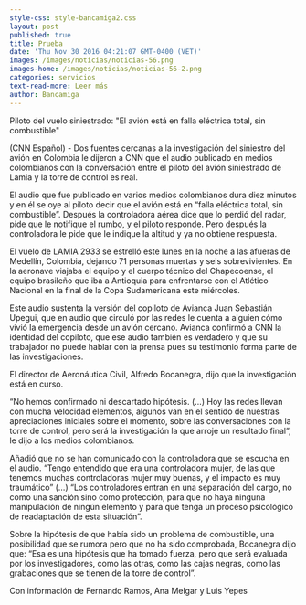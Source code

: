 ```yaml
---
style-css: style-bancamiga2.css
layout: post
published: true
title: Prueba
date: 'Thu Nov 30 2016 04:21:07 GMT-0400 (VET)'
images: /images/noticias/noticias-56.png
images-home: /images/noticias/noticias-56-2.png
categories: servicios
text-read-more: Leer más
author: Bancamiga
---
```

Piloto del vuelo siniestrado: "El avión está en falla eléctrica total, sin combustible"   

<p>(CNN Español) - Dos fuentes cercanas a la investigación del siniestro del avión en Colombia le dijeron a CNN que el audio publicado en medios colombianos con la conversación entre el piloto del avión siniestrado de Lamia y la torre de control es real.</p>

El audio que fue publicado en varios medios colombianos dura diez minutos y en él se oye al piloto decir que el avión está en “falla eléctrica total, sin combustible”. Después la controladora aérea dice que lo perdió del radar, pide que le notifique el rumbo, y el piloto responde. Pero después la controladora le pide que le indique la altitud y ya no obtiene respuesta.

El vuelo de LAMIA 2933 se estrelló este lunes en la noche a las afueras de Medellín, Colombia, dejando 71 personas muertas y seis sobrevivientes. En la aeronave viajaba el equipo y el cuerpo técnico del Chapecoense, el equipo brasileño que iba a Antioquia para enfrentarse con el Atlético Nacional en la final de la Copa Sudamericana este miércoles.

Este audio sustenta la versión del copiloto de Avianca Juan Sebastián Upegui, que en audio que circuló por las redes le cuenta a alguien cómo vivió la emergencia desde un avión cercano. Avianca confirmó a CNN la identidad del copiloto, que ese audio también es verdadero y que su trabajador no puede hablar con la prensa pues su testimonio forma parte de las investigaciones.

El director de Aeronáutica Civil, Alfredo Bocanegra, dijo que la investigación está en curso.

“No hemos confirmado ni descartado hipótesis. (…) Hoy las redes llevan con mucha velocidad elementos, algunos van en el sentido de nuestras apreciaciones iniciales sobre el momento, sobre las conversaciones con la torre de control, pero será la investigación la que arroje un resultado final”, le dijo a los medios colombianos.

Añadió que no se han comunicado con la controladora que se escucha en el audio. “Tengo entendido que era una controladora mujer, de las que tenemos muchas controladoras mujer muy buenas, y el impacto es muy traumático” (…) “Los controladores entran en una separación del cargo, no como una sanción sino como protección, para que no haya ninguna manipulación de ningún elemento y para que tenga un proceso psicológico de readaptación de esta situación”.

Sobre la hipótesis de que había sido un problema de combustible, una posibilidad que se rumora pero que no ha sido comprobada, Bocanegra dijo que: “Esa es una hipótesis que ha tomado fuerza, pero que será evaluada por los investigadores, como las otras, como las cajas negras, como las grabaciones que se tienen de la torre de control”.

Con información de Fernando Ramos, Ana Melgar y Luis Yepes
